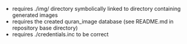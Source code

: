 - requires ./img/ directory symbolically linked to directory containing generated images
- requires the created quran_image database (see README.md in repository base directory)
- requires ./credentials.inc to be correct
